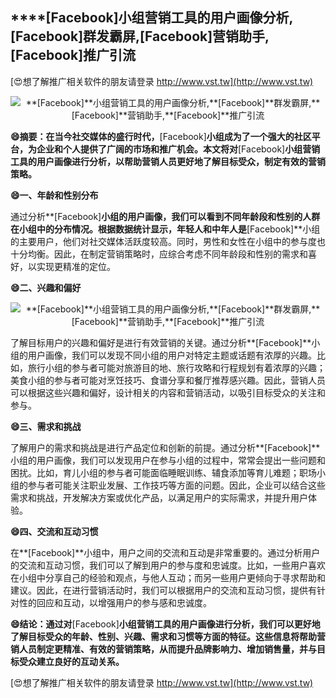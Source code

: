 ## ****[Facebook]**小组营销工具的用户画像分析,**[Facebook]**群发霸屏,**[Facebook]**营销助手,**[Facebook]**推广引流**

[😍想了解推广相关软件的朋友请登录 http://www.vst.tw](http://www.vst.tw)

 <center><img src="https://vst.tw/MP4/tuiguang/png/7.png" alt="**[Facebook]**小组营销工具的用户画像分析,**[Facebook]**群发霸屏,**[Facebook]**营销助手,**[Facebook]**推广引流"></center>

**😄摘要：在当今社交媒体的盛行时代，**[Facebook]**小组成为了一个强大的社区平台，为企业和个人提供了广阔的市场和推广机会。本文将对**[Facebook]**小组营销工具的用户画像进行分析，以帮助营销人员更好地了解目标受众，制定有效的营销策略。**

**😄一、年龄和性别分布**

通过分析**[Facebook]**小组的用户画像，我们可以看到不同年龄段和性别的人群在小组中的分布情况。根据数据统计显示，年轻人和中年人是**[Facebook]**小组的主要用户，他们对社交媒体活跃度较高。同时，男性和女性在小组中的参与度也十分均衡。因此，在制定营销策略时，应综合考虑不同年龄段和性别的需求和喜好，以实现更精准的定位。

**😄二、兴趣和偏好**

 <center><img src="https://vst.tw/MP4/tuiguang/png/0.png" alt="**[Facebook]**小组营销工具的用户画像分析,**[Facebook]**群发霸屏,**[Facebook]**营销助手,**[Facebook]**推广引流"></center>

了解目标用户的兴趣和偏好是进行有效营销的关键。通过分析**[Facebook]**小组的用户画像，我们可以发现不同小组的用户对特定主题或话题有浓厚的兴趣。比如，旅行小组的参与者可能对旅游目的地、旅行攻略和行程规划有着浓厚的兴趣；美食小组的参与者可能对烹饪技巧、食谱分享和餐厅推荐感兴趣。因此，营销人员可以根据这些兴趣和偏好，设计相关的内容和营销活动，以吸引目标受众的关注和参与。

**😄三、需求和挑战**

了解用户的需求和挑战是进行产品定位和创新的前提。通过分析**[Facebook]**小组的用户画像，我们可以发现用户在参与小组的过程中，常常会提出一些问题和困扰。比如，育儿小组的参与者可能面临睡眠训练、辅食添加等育儿难题；职场小组的参与者可能关注职业发展、工作技巧等方面的问题。因此，企业可以结合这些需求和挑战，开发解决方案或优化产品，以满足用户的实际需求，并提升用户体验。

**😄四、交流和互动习惯**

在**[Facebook]**小组中，用户之间的交流和互动是非常重要的。通过分析用户的交流和互动习惯，我们可以了解到用户的参与度和忠诚度。比如，一些用户喜欢在小组中分享自己的经验和观点，与他人互动；而另一些用户更倾向于寻求帮助和建议。因此，在进行营销活动时，我们可以根据用户的交流和互动习惯，提供有针对性的回应和互动，以增强用户的参与感和忠诚度。

**😄结论：通过对**[Facebook]**小组营销工具的用户画像进行分析，我们可以更好地了解目标受众的年龄、性别、兴趣、需求和习惯等方面的特征。这些信息将帮助营销人员制定更精准、有效的营销策略，从而提升品牌影响力、增加销售量，并与目标受众建立良好的互动关系。**

[😍想了解推广相关软件的朋友请登录 http://www.vst.tw](http://www.vst.tw)



